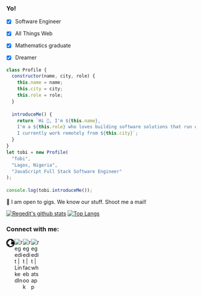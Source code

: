 ### Yo!
- [x] Software Engineer
- [x] All Things Web
- [x] Mathematics graduate
- [x] Dreamer
 

```js
class Profile {
  constructor(name, city, role) {
    this.name = name;
    this.city = city;
    this.role = role;
  }

  introduceMe() {
    return `Hi 👋, I'm ${this.name}, 
    I'm a ${this.role} who loves building software solutions that run on the web, 
    I currently work remotely from ${this.city}`;
  }
}
let tobi = new Profile(
  "Tobi",
  "Lagos, Nigeria",
  "JavaScript Full Stack Software Engineer"
);

console.log(tobi.introduceMe());

```

🔭 I am open to gigs. We know our stuff. Shoot me a mail!

<!--START_SECTION:waka--><!--END_SECTION:waka-->


[![Regedit's github stats](https://github-readme-stats.vercel.app/api?username=tobisamcode&show_icons=true&theme=nightowl)](https://github.com/tobisamcode/github-readme-stats) [![Top Langs](https://github-readme-stats.vercel.app/api/top-langs/?username=tobisamcode&hide=css,scss,shell,ejs,html&layout=compact&theme=nightowl)](https://github.com/tobisamcode/github-readme-stats)




### Connect with me:

[<img align="left" alt="ayfolio" width="22px" src="https://raw.githubusercontent.com/iconic/open-iconic/master/svg/globe.svg" />][website]
[<img align="left" alt="regedit | LinkedIn" width="22px" src="https://cdn.jsdelivr.net/npm/simple-icons@v3/icons/linkedin.svg" />][linkedin]
[<img align="left" alt="regedit | facebook" width="22px" src="https://cdn.jsdelivr.net/npm/simple-icons@v3/icons/facebook.svg" />][facebook]
[<img align="left" alt="regedit | whatsapp" width="22px" src="https://cdn.jsdelivr.net/npm/simple-icons@v3/icons/whatsapp.svg" />][whatsapp]

[website]: https://tobi-porfolio.herokuapp.com
[linkedin]: https://www.linkedin.com/in/tobiadesokan/
[whatsapp]: https://wa.link/upzqbg
[facebook]: https://www.facebook.com/profile.php?id=100080061182984


